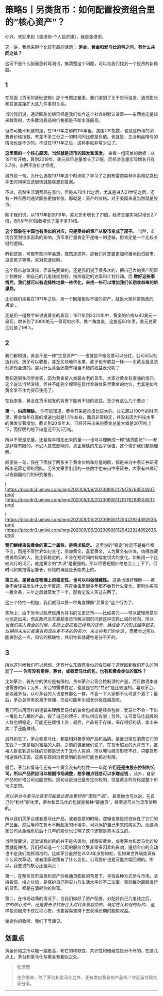 # 策略5丨另类货币：如何配置投资组合里的“核心资产”？

你好，欢迎来到《张潇雨·个人投资课》，我是张潇雨。

这一讲，我想来聊个比较有趣的话题： **茅台、黄金和爱马仕的包之间，有什么共同之处？**

这可不是什么脑筋急转弯测试，搞清楚这个问题，可以为我们找到一个投资的新角度。

## 1

在前面《货币的基础逻辑》那个专题加餐里，我们讲到了关于货币滥发、通货膨胀和贫富差距扩大这几件事的关系。

当时我们说，通货膨胀仿佛已经是我们如今这个社会的默认设置——东西肯定是越来越贵的，大多数消费品的价格都是不断水涨船高。

但你可能不知道的是，在1971年之前的110年里，美国CPI指数，也就是所谓的消费者价格指数，有差不多三分之一的时间同比都是负值。也就是，生活用品降价的情况也是不少的。不过在1971年之后，这种事就非常少见了。

 **这里面的一个核心原因，当然就是货币的超发和滥发。** 来看一组简单的数据：从1971年开始，算到2019年，美元货币总量增长了21倍，而经济总量实际增长只有2.7倍。东西不涨价才怪呢。

另外说一句，为什么选取1971年这个时点呢？学习了之前布雷顿森林体系和尼克松冲击的同学应该很快就能联想到答案。

不过，虽然生活消费品在涨价，但是从70年代之后，尤其是进入21世纪之后，还有一种东西的通货膨胀更加夸张，那就是：资产的价格。对于美国来说当然就是股市。

刚才我们说，从1971年到2019年，美元货币增长了21倍，经济总量实际只增长2.7倍，而S&P500指数增长了差不多35倍。

 **这个现象在中国也有类似的对应，只是受益的资产从股市变成了房子。** 当然，市场会受到很多因素的影响，货币发行量肯定不是唯一的逻辑，但肯定是一个比较关键的逻辑。

听到这里，可能有些同学会想，既然是这样，那我们肯定要更加积极地投资股市、投资房子等等，来对抗通胀啊。

这个观点总体没错，但首先要做的，还是我们说了很多次的，把自己大的资产配置计划做好，把自己的几笔钱规划好，按照既定的方案和计划行动。而 **做好这些事情后，我们就可以有选择性地做一些优化，来找一些可以增加我们长期收益率的新思路。**

比如我们来看在1971年之后，另一个回报相当不错的资产，就是大家非常熟悉的 *黄金* 。

还是用一组数字来说说黄金的表现：1971年到2020年中，黄金的价格从40美元一盎司，增长到了2000美元一盎司的水平。换个角度说，这接近50年里，美元兑黄金贬值了98%。

## 2

我们都知道，黄金不是一种“生息资产”——也就是不像股票可以分红，公司可以创造利润，房子可以收租，甚至买块地种水果、麦子也有收益一样——买黄金是没法创造现金流的。那为什么黄金还能有相当不错的收益表现呢？

我知道很多同学会答，因为黄金是人类最古老的货币，大家对黄金有很强的信仰。这个说法当然没错，但并不能完全解释在现代金融体系里黄金的地位，尤其是如今黄金早不作为货币使用了。

在我来看，黄金在货币超发的背景下能有不错的收益，至少有这么几个要点：

 **第一，供应稀缺。** 你可能知道，黄金开采是难度比较大的。过去超过100年的时间里，黄金每年存量的增速也就是1.5%左右，而且非常稳定，并没有因为科技水平的爆发显著增加。截止到2019年末，已经开采出来的黄金总量大概是20万吨上下，而探明的地下储量还不到5万吨。

所以不管是总量，还是每年增加出来的量——也可以理解成一种“通货膨胀”——都是非常有限的。不受人意志影响的，真正稀缺的东西才保值，这个常识我们都能理解。

顺便说一句，我在下面放了两张关于黄金价格和存量的图，都是来自中泰证券研究所李迅雷老师的团队。另外文章里引用的一些数字也来自中泰证券，大家有兴趣可以去翻翻他们的研究报告。

![https://piccdn3.umiwi.com/img/202009/06/202009061129176268504937.png](https://piccdn3.umiwi.com/img/202009/06/202009061129176268504937.png)

![https://piccdn3.umiwi.com/img/202009/06/202009061129422924892636.png](https://piccdn3.umiwi.com/img/202009/06/202009061129422924892636.png)

 **我们继续来说黄金的第二个属性，是需求稳定。** 这里说的“稳定”肯定不是每年都不变，而是不管世界如何变化，信仰黄金，喜爱黄金，认为黄金有价值，值得收藏或者购买的人，是比较稳定的，不会在短时间内有幅度很大的变化。如果用一个比较流行的词汇，就是黄金的“共识”是很强的。所以尽管短期价格总会上上下下，但时间如果拉得足够长，价格的确就是长期向上的。

 **第三点，是黄金在物理上的稳定性，也可以叫做储藏性。** 这条也很好理解——黄金不会轻易发生什么化学反应，存在金库里很多年都不会有什么变化。否则你买完一根金条，三年之后就蒸发了一半，那肯定没人买这东西了。

这三个特性一相加，我们就可以换一种角度理解“买黄金”这个行为了。

实际上，由于当今以政府信用为背书的法定货币——比如美元——可以被轻而易举地创造出来，而且政府总有靠超发货币解决眼前问题这种饮鸩止渴的倾向，所以 *当我们买入黄金的时候，实际上是把自己持有的货币，换成金子的形式储存起来，以期待未来它能保有和现在差不多的购买力，来支持我们的生活* 。而黄金之所以能做到这一点，和它的稀缺性、共识性和储藏性是分不开的。

## 3

所以这时候我们可以想想，还有什么东西有类似的性质呢？这就回到我们开头的问题了—— **你有没有觉得，茅台，或者爱马仕的包，也有和黄金类似的属性？**

比如茅台，首先它的供应是有限的，贵州茅台公司会控制酒的产量，而且酿酒本身也需要时间；另外，茅台的需求稳定，也就是它的“共识”是比较强的，喜欢茅台，爱收藏茅台，认可茅台的人也是有那么一群，不会一下大家都不认可这个酒了；最后，茅台总体来说易于存储，而且可能年头越长价格还越高呢。

我们可以用同样的逻辑来理解爱马仕的铂金包或者是经典包款：爱马仕不会一下出一堆乱七八糟的产品，毁了自己的牌子，所以供应有限；另外，认可爱马仕品牌的人群也很稳定，可能还在缓慢上涨；最后，产品易于存储，保存得好的话，拿出来卖二手还能赚钱。

另外别忘了，茅台和爱马仕，都是相对奢侈的产品和品牌。是谁日常在消费它们的东西？一定是相对富裕的人群。之前的课里我们说了，在货币超发的大背景下，富裕人群拿到这些钱的份额是远大于其他人群的，所以哪怕经济形势不好，只要货币增速保持正面，这些东西的消费受到的影响可能也相对有限。

最后，茅台和爱马仕还有一个黄金没有的特性——毕竟 **它们还是由股东控制的公司，所以产品供应可以根据市场调整，想多赚点钱总可以多赚点钱** 。此外，自家产品的价格公司也能控制，换句话说自己是有定价权的，但是黄金的价格是整个市场决定的。

 *所以茅台与爱马仕甚至可能是比黄金更好的“理财产品”。* 甚至你也可以说，在自己的“粉丝”群体里，茅台和爱马仕的包就是某种“硬通货”，甚至是可以当货币使用的。

所以我们买茅台或者爱马仕产品，或者股票的时候，逻辑也像是把钱存在了它们的产品里，然后等待在货币不断超发的环境中，可以保护自己未来的购买力。而这两家公司从金融危机后十几年的股价也证明了这个逻辑是基本成立的。

当然我要说，这堂课我的目的并不是告诉你，闭眼买黄金，或者茅台和爱马仕的股票就能赚钱。我们都知道一个公司的股价会受非常多因素的影响，短期金价的变动也不是我们能预测准的。比如茅台虽然在2020年涨势如虹，但如果世界局势真有什么风吹草动，或者国家政策有了什么变化，公司股价也是可能大幅回调的。所以，我要说的核心还是两点：

第一，在整体货币滥发和资产价格通货膨胀的背景下，寻找各种方式参与市场，坚持投资，持之以恒，是保护自己购买力与生活水平的不二法宝。否则每次超额发行的货币，都是在消耗你的财富。

第二，在市场动荡的情况下，当我们做好了资产配置，分配好自己几笔钱之后， *你的核心资产，还是要去寻找符合大时代背景趋势的，确定性比较强的标的。* 这样投资起来不仅过程心安，也更容易坚持下去获得长期的超额收益。

谢谢你的收听，我们下节课见。

## 划重点

黄金价格之所以能一路走高，和它的稀缺性、共识性和储藏性是分不开的。在这几点上，茅台和爱马仕与黄金有相似之处。

> 张潇雨
> 
> 在你看来，除了茅台和爱马仕之外，还有类似黄金的产品吗？欢迎留言跟大家分享。

---
